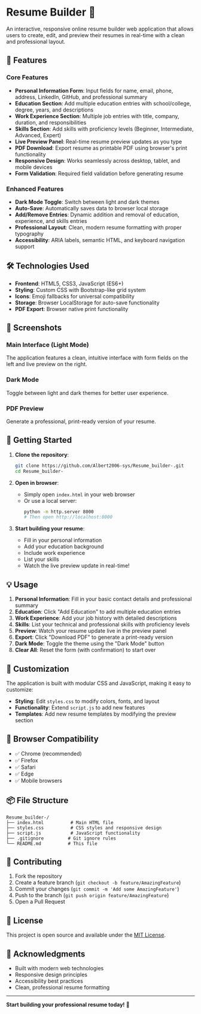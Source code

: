 # Resume Builder 📄

An interactive, responsive online resume builder web application that allows users to create, edit, and preview their resumes in real-time with a clean and professional layout.

## 🚀 Features

### Core Features
- **Personal Information Form**: Input fields for name, email, phone, address, LinkedIn, GitHub, and professional summary
- **Education Section**: Add multiple education entries with school/college, degree, years, and descriptions
- **Work Experience Section**: Multiple job entries with title, company, duration, and responsibilities  
- **Skills Section**: Add skills with proficiency levels (Beginner, Intermediate, Advanced, Expert)
- **Live Preview Panel**: Real-time resume preview updates as you type
- **PDF Download**: Export resume as printable PDF using browser's print functionality
- **Responsive Design**: Works seamlessly across desktop, tablet, and mobile devices
- **Form Validation**: Required field validation before generating resume

### Enhanced Features
- **Dark Mode Toggle**: Switch between light and dark themes
- **Auto-Save**: Automatically saves data to browser local storage
- **Add/Remove Entries**: Dynamic addition and removal of education, experience, and skills entries
- **Professional Layout**: Clean, modern resume formatting with proper typography
- **Accessibility**: ARIA labels, semantic HTML, and keyboard navigation support

## 🛠️ Technologies Used

- **Frontend**: HTML5, CSS3, JavaScript (ES6+)
- **Styling**: Custom CSS with Bootstrap-like grid system
- **Icons**: Emoji fallbacks for universal compatibility
- **Storage**: Browser LocalStorage for auto-save functionality
- **PDF Export**: Browser native print functionality

## 📱 Screenshots

### Main Interface (Light Mode)
The application features a clean, intuitive interface with form fields on the left and live preview on the right.

### Dark Mode
Toggle between light and dark themes for better user experience.

### PDF Preview
Generate a professional, print-ready version of your resume.

## 🚀 Getting Started

1. **Clone the repository**:
   ```bash
   git clone https://github.com/Albert2006-sys/Resume_builder-.git
   cd Resume_builder-
   ```

2. **Open in browser**:
   - Simply open `index.html` in your web browser
   - Or use a local server:
     ```bash
     python -m http.server 8000
     # Then open http://localhost:8000
     ```

3. **Start building your resume**:
   - Fill in your personal information
   - Add your education background
   - Include work experience
   - List your skills
   - Watch the live preview update in real-time!

## 💡 Usage

1. **Personal Information**: Fill in your basic contact details and professional summary
2. **Education**: Click "Add Education" to add multiple education entries
3. **Work Experience**: Add your job history with detailed descriptions
4. **Skills**: List your technical and professional skills with proficiency levels
5. **Preview**: Watch your resume update live in the preview panel
6. **Export**: Click "Download PDF" to generate a print-ready version
7. **Dark Mode**: Toggle the theme using the "Dark Mode" button
8. **Clear All**: Reset the form (with confirmation) to start over

## 🎨 Customization

The application is built with modular CSS and JavaScript, making it easy to customize:

- **Styling**: Edit `styles.css` to modify colors, fonts, and layout
- **Functionality**: Extend `script.js` to add new features
- **Templates**: Add new resume templates by modifying the preview section

## 🔧 Browser Compatibility

- ✅ Chrome (recommended)
- ✅ Firefox
- ✅ Safari
- ✅ Edge
- ✅ Mobile browsers

## 📦 File Structure

```
Resume_builder-/
├── index.html          # Main HTML file
├── styles.css          # CSS styles and responsive design
├── script.js           # JavaScript functionality
├── .gitignore         # Git ignore rules
└── README.md          # This file
```

## 🤝 Contributing

1. Fork the repository
2. Create a feature branch (`git checkout -b feature/AmazingFeature`)
3. Commit your changes (`git commit -m 'Add some AmazingFeature'`)
4. Push to the branch (`git push origin feature/AmazingFeature`)
5. Open a Pull Request

## 📄 License

This project is open source and available under the [MIT License](LICENSE).

## 🙏 Acknowledgments

- Built with modern web technologies
- Responsive design principles
- Accessibility best practices
- Clean, professional resume formatting

---

**Start building your professional resume today!** 🎯
